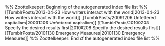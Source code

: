 %% Zoottelkeeper: Beginning of the autogenerated index file list  %%
 [[TumblrPosts/2013-04-23 How writers interact with the world|2013-04-23 How writers interact with the world]]
 [[TumblrPosts/20091206 Unfettered capitalism|20091206 Unfettered capitalism]]
 [[TumblrPosts/20100208 Specify the desired results first|20100208 Specify the desired results first]]
 [[TumblrPosts/20101130 Emergency Measures|20101130 Emergency Measures]]
%% Zoottelkeeper: End of the autogenerated index file list  %%
